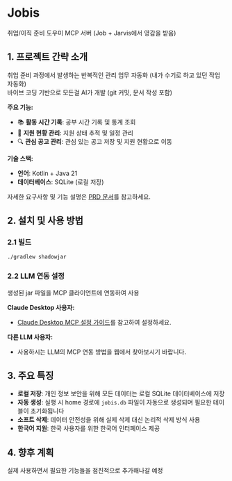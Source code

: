 # Jobis
취업/이직 준비 도우미 MCP 서버 (Job + Jarvis에서 영감을 받음)

## 1. 프로젝트 간략 소개

취업 준비 과정에서 발생하는 반복적인 관리 업무 자동화 (내가 수기로 하고 있던 작업 자동화)  
바이브 코딩 기반으로 모든걸 AI가 개발 (git 커밋, 문서 작성 포함)

**주요 기능:**
- 📚 **활동 시간 기록**: 공부 시간 기록 및 통계 조회
- 💼 **지원 현황 관리**: 지원 상태 추적 및 일정 관리
- 🔍 **관심 공고 관리**: 관심 있는 공고 저장 및 지원 현황으로 이동

**기술 스택:**
- **언어**: Kotlin + Java 21
- **데이터베이스**: SQLite (로컬 저장)

자세한 요구사항 및 기능 설명은 [PRD 문서](docs/PRD.md)를 참고하세요.

## 2. 설치 및 사용 방법

### 2.1 빌드
```bash
./gradlew shadowjar
```

### 2.2 LLM 연동 설정
생성된 jar 파일을 MCP 클라이언트에 연동하여 사용

**Claude Desktop 사용자:**
- [Claude Desktop MCP 설정 가이드](https://docs.anthropic.com/en/docs/claude-code/mcp)를 참고하여 설정하세요.

**다른 LLM 사용자:**
- 사용하시는 LLM의 MCP 연동 방법을 웹에서 찾아보시기 바랍니다.

## 3. 주요 특징

- **로컬 저장**: 개인 정보 보안을 위해 모든 데이터는 로컬 SQLite 데이터베이스에 저장
- **자동 생성**: 실행 시 home 경로에 `jobis.db` 파일이 자동으로 생성되며 필요한 테이블이 초기화됩니다
- **소프트 삭제**: 데이터 안전성을 위해 실제 삭제 대신 논리적 삭제 방식 사용
- **한국어 지원**: 한국 사용자를 위한 한국어 인터페이스 제공

## 4. 향후 계획
실제 사용하면서 필요한 기능들을 점진적으로 추가해나갈 예정